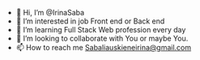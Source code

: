 - 👋 Hi, I’m @IrinaSaba
- 👀 I’m interested in job Front end or Back end
- 🌱 I’m learning Full Stack Web profession every day
- 💞️ I’m looking to collaborate with You or maybe You.
- 📫 How to reach me Sabaliauskieneirina@gmail.com

<!---
IrinaSaba/IrinaSaba is a ✨ special ✨ repository because its `README.md` (this file) appears on your GitHub profile.
You can click the Preview link to take a look at your changes.
--->
